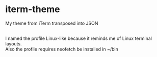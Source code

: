 # iterm-theme
My theme from iTerm transposed into JSON<br><br>

I named the profile Linux-like because it reminds me of Linux terminal layouts.<br>
Also the profile requires neofetch be installed in ~/bin<br>

